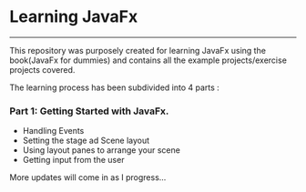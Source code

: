 # Learning JavaFx 
<hr>
This repository was purposely created for learning JavaFx using the book(JavaFx for dummies) and contains all the example projects/exercise projects covered.

The learning process has been subdivided into 4 parts :

### Part 1: Getting Started with JavaFx.

- Handling Events
- Setting the stage ad Scene layout
- Using layout panes to arrange your scene
- Getting input from the user

More updates will come in as I progress...

